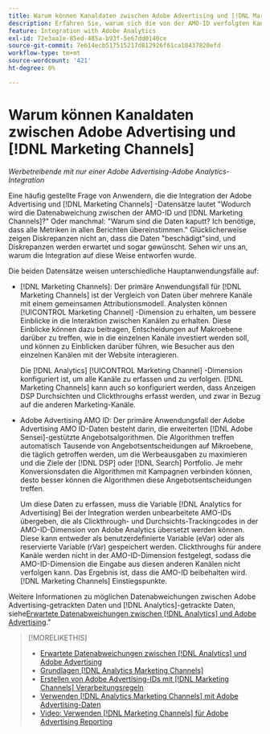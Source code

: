 ```yaml
---
title: Warum können Kanaldaten zwischen Adobe Advertising und [!DNL Marketing Channels]
description: Erfahren Sie, warum sich die von der AMO-ID verfolgten Kanaldaten von den von [!DNL Analytics Marketing Channels].
feature: Integration with Adobe Analytics
exl-id: 72e3aa1e-85ed-485a-b93f-5e67dd0140ce
source-git-commit: 7e614ecb517515217d812926f61ca10437820efd
workflow-type: tm+mt
source-wordcount: '421'
ht-degree: 0%

---
```


# Warum können Kanaldaten zwischen Adobe Advertising und [!DNL Marketing Channels]

*Werbetreibende mit nur einer Adobe Advertising-Adobe Analytics-Integration*

Eine häufig gestellte Frage von Anwendern, die die Integration der Adobe Advertising und [!DNL Marketing Channels] -Datensätze lautet &quot;Wodurch wird die Datenabweichung zwischen der AMO-ID und [!DNL Marketing Channels]?&quot; Oder manchmal: &quot;Warum sind die Daten kaputt? Ich benötige, dass alle Metriken in allen Berichten übereinstimmen.&quot; Glücklicherweise zeigen Diskrepanzen nicht an, dass die Daten &quot;beschädigt&quot;sind, und Diskrepanzen werden erwartet und sogar gewünscht. Sehen wir uns an, warum die Integration auf diese Weise entworfen wurde.

Die beiden Datensätze weisen unterschiedliche Hauptanwendungsfälle auf:

* [!DNL Marketing Channels]: Der primäre Anwendungsfall für [!DNL Marketing Channels] ist der Vergleich von Daten über mehrere Kanäle mit einem gemeinsamen Attributionsmodell. Analysten können [!UICONTROL Marketing Channel] -Dimension zu erhalten, um bessere Einblicke in die Interaktion zwischen Kanälen zu erhalten. Diese Einblicke können dazu beitragen, Entscheidungen auf Makroebene darüber zu treffen, wie in die einzelnen Kanäle investiert werden soll, und können zu Einblicken darüber führen, wie Besucher aus den einzelnen Kanälen mit der Website interagieren.

   Die [!DNL Analytics] [!UICONTROL Marketing Channel] -Dimension konfiguriert ist, um alle Kanäle zu erfassen und zu verfolgen. [!DNL Marketing Channels] kann auch so konfiguriert werden, dass Anzeigen DSP Durchsichten und Clickthroughs erfasst werden, und zwar in Bezug auf die anderen Marketing-Kanäle.

* Adobe Advertising AMO ID: Der primäre Anwendungsfall der Adobe Advertising AMO ID-Daten besteht darin, die erweiterten [!DNL Adobe Sensei]-gestützte Angebotsalgorithmen. Die Algorithmen treffen automatisch Tausende von Angebotsentscheidungen auf Mikroebene, die täglich getroffen werden, um die Werbeausgaben zu maximieren und die Ziele der [!DNL DSP] oder [!DNL Search] Portfolio. Je mehr Konversionsdaten die Algorithmen mit Kampagnen verbinden können, desto besser können die Algorithmen diese Angebotsentscheidungen treffen.

   Um diese Daten zu erfassen, muss die Variable [!DNL Analytics for Advertising] Bei der Integration werden unbearbeitete AMO-IDs übergeben, die als Clickthrough- und Durchsichts-Trackingcodes in der AMO-ID-Dimension von Adobe Analytics übersetzt werden können. Diese kann entweder als benutzerdefinierte Variable (eVar) oder als reservierte Variable (rVar) gespeichert werden. Clickthroughs für andere Kanäle werden nicht in der AMO-ID-Dimension festgelegt, sodass die AMO-ID-Dimension die Eingabe aus diesen anderen Kanälen nicht verfolgen kann. Das Ergebnis ist, dass die AMO-ID beibehalten wird. [!DNL Marketing Channels] Einstiegspunkte.

Weitere Informationen zu möglichen Datenabweichungen zwischen Adobe Advertising-getrackten Daten und [!DNL Analytics]-getrackte Daten, siehe[Erwartete Datenabweichungen zwischen [!DNL Analytics] und Adobe Advertising](../data-variances.md).&quot;

>[!MORELIKETHIS]
>
>* [Erwartete Datenabweichungen zwischen [!DNL Analytics] und Adobe Advertising](/help/integrations/analytics/data-variances.md)
>* [Grundlagen [!DNL Analytics Marketing Channels]](mc-overview.md)
>* [Erstellen von Adobe Advertising-IDs mit [!DNL Marketing Channels] Verarbeitungsregeln](mc-ids.md)
>* [Verwenden [!DNL Analytics Marketing Channels] mit Adobe Advertising-Daten](mc-ac-data.md)
>* [Video: Verwenden [!DNL Marketing Channels] für Adobe Advertising Reporting](https://experienceleague.adobe.com/docs/advertising-learn/tutorials/analytics/analytics-reporting-a4adc.html)


